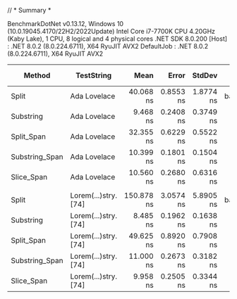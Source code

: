 // * Summary *

BenchmarkDotNet v0.13.12, Windows 10 (10.0.19045.4170/22H2/2022Update)
Intel Core i7-7700K CPU 4.20GHz (Kaby Lake), 1 CPU, 8 logical and 4 physical cores
.NET SDK 8.0.200
  [Host]     : .NET 8.0.2 (8.0.224.6711), X64 RyuJIT AVX2
  DefaultJob : .NET 8.0.2 (8.0.224.6711), X64 RyuJIT AVX2


| Method         | TestString           | Mean       | Error     | StdDev    | Ratio    | RatioSD | Gen0   | Allocated | Alloc Ratio |
|--------------- |--------------------- |-----------:|----------:|----------:|---------:|--------:|-------:|----------:|------------:|
| Split          | Ada Lovelace         |  40.068 ns | 0.8553 ns | 1.8774 ns | baseline |         | 0.0268 |     112 B |             |
| Substring      | Ada Lovelace         |   9.468 ns | 0.2408 ns | 0.3749 ns |     -77% |    5.9% | 0.0076 |      32 B |        -71% |
| Split_Span     | Ada Lovelace         |  32.355 ns | 0.6229 ns | 0.5522 ns |     -20% |    3.9% | 0.0076 |      32 B |        -71% |
| Substring_Span | Ada Lovelace         |  10.399 ns | 0.1801 ns | 0.1504 ns |     -74% |    4.2% | 0.0076 |      32 B |        -71% |
| Slice_Span     | Ada Lovelace         |  10.560 ns | 0.2680 ns | 0.6316 ns |     -74% |    7.2% | 0.0076 |      32 B |        -71% |
|                |                      |            |           |           |          |         |        |           |             |
| Split          | Lorem(...)stry. [74] | 150.878 ns | 3.0574 ns | 5.8905 ns | baseline |         | 0.1299 |     544 B |             |
| Substring      | Lorem(...)stry. [74] |   8.485 ns | 0.1962 ns | 0.1638 ns |     -94% |    3.3% | 0.0076 |      32 B |        -94% |
| Split_Span     | Lorem(...)stry. [74] |  49.625 ns | 0.8920 ns | 0.7908 ns |     -66% |    3.0% | 0.0076 |      32 B |        -94% |
| Substring_Span | Lorem(...)stry. [74] |  11.000 ns | 0.2673 ns | 0.3182 ns |     -93% |    3.9% | 0.0076 |      32 B |        -94% |
| Slice_Span     | Lorem(...)stry. [74] |   9.958 ns | 0.2505 ns | 0.3344 ns |     -93% |    5.6% | 0.0076 |      32 B |        -94% |
